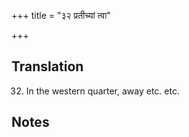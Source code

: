 +++
title = "३२ प्रतीच्यां त्वा"

+++
## Translation
32. In the western quarter, away etc. etc.

## Notes

